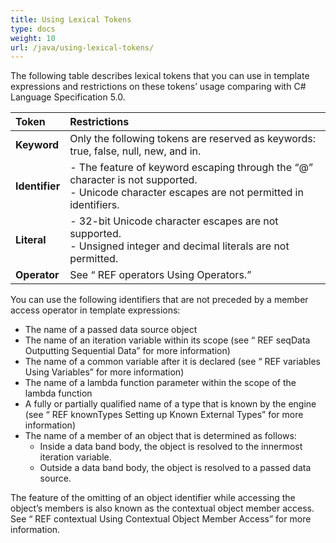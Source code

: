 ```yaml
---
title: Using Lexical Tokens
type: docs
weight: 10
url: /java/using-lexical-tokens/
---
```


The following table describes lexical tokens that you can use in template expressions and restrictions on these tokens’ usage comparing with C# Language Specification 5.0.

|Token|Restrictions|
| :- | :- |
|**Keyword**|Only the following tokens are reserved as keywords: true, false, null, new, and in.|
|**Identifier**|- The feature of keyword escaping through the “@” character is not supported.<br>- Unicode character escapes are not permitted in identifiers.|
|**Literal**|- 32-bit Unicode character escapes are not supported.<br>- Unsigned integer and decimal literals are not permitted.|
|**Operator**|See “ REF operators Using Operators.”|

You can use the following identifiers that are not preceded by a member access operator in template expressions:

- The name of a passed data source object
- The name of an iteration variable within its scope (see “ REF seqData Outputting Sequential Data” for more information)
- The name of a common variable after it is declared (see “ REF variables Using Variables” for more information)
- The name of a lambda function parameter within the scope of the lambda function
- A fully or partially qualified name of a type that is known by the engine (see “ REF knownTypes Setting up Known External Types” for more information)
- The name of a member of an object that is determined as follows:
  - Inside a data band body, the object is resolved to the innermost iteration variable.
  - Outside a data band body, the object is resolved to a passed data source.

The feature of the omitting of an object identifier while accessing the object’s members is also known as the contextual object member access. See “ REF contextual Using Contextual Object Member Access” for more information.
